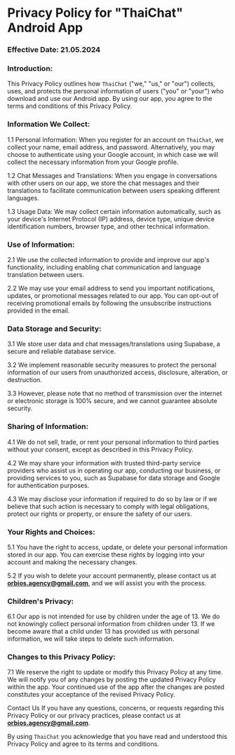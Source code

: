 # Privacy Policy for "ThaiChat" Android App

### Effective Date: 21.05.2024

### Introduction:

This Privacy Policy outlines how `ThaiChat` ("we," "us," or "our") collects, uses, and protects the personal information of users ("you" or "your") who download and use our Android app. By using our app, you agree to the terms and conditions of this Privacy Policy.

### Information We Collect:

1.1 Personal Information: When you register for an account on `ThaiChat`, we collect your name, email address, and password. Alternatively, you may choose to authenticate using your Google account, in which case we will collect the necessary information from your Google profile.

1.2 Chat Messages and Translations: When you engage in conversations with other users on our app, we store the chat messages and their translations to facilitate communication between users speaking different languages.

1.3 Usage Data: We may collect certain information automatically, such as your device's Internet Protocol (IP) address, device type, unique device identification numbers, browser type, and other technical information.

### Use of Information:

2.1 We use the collected information to provide and improve our app's functionality, including enabling chat communication and language translation between users.

2.2 We may use your email address to send you important notifications, updates, or promotional messages related to our app. You can opt-out of receiving promotional emails by following the unsubscribe instructions provided in the email.

### Data Storage and Security:

3.1 We store user data and chat messages/translations using Supabase, a secure and reliable database service.

3.2 We implement reasonable security measures to protect the personal information of our users from unauthorized access, disclosure, alteration, or destruction.

3.3 However, please note that no method of transmission over the internet or electronic storage is 100% secure, and we cannot guarantee absolute security.

### Sharing of Information:

4.1 We do not sell, trade, or rent your personal information to third parties without your consent, except as described in this Privacy Policy.

4.2 We may share your information with trusted third-party service providers who assist us in operating our app, conducting our business, or providing services to you, such as Supabase for data storage and Google for authentication purposes.

4.3 We may disclose your information if required to do so by law or if we believe that such action is necessary to comply with legal obligations, protect our rights or property, or ensure the safety of our users.

### Your Rights and Choices:

5.1 You have the right to access, update, or delete your personal information stored in our app. You can exercise these rights by logging into your account and making the necessary changes.

5.2 If you wish to delete your account permanently, please contact us at **orbios.agency@gmail.com**, and we will assist you with the process.

### Children's Privacy:

6.1 Our app is not intended for use by children under the age of 13. We do not knowingly collect personal information from children under 13. If we become aware that a child under 13 has provided us with personal information, we will take steps to delete such information.

### Changes to this Privacy Policy:

7.1 We reserve the right to update or modify this Privacy Policy at any time. We will notify you of any changes by posting the updated Privacy Policy within the app. Your continued use of the app after the changes are posted constitutes your acceptance of the revised Privacy Policy.

Contact Us
If you have any questions, concerns, or requests regarding this Privacy Policy or our privacy practices, please contact us at **orbios.agency@gmail.com**.

By using `ThaiChat` you acknowledge that you have read and understood this Privacy Policy and agree to its terms and conditions.

